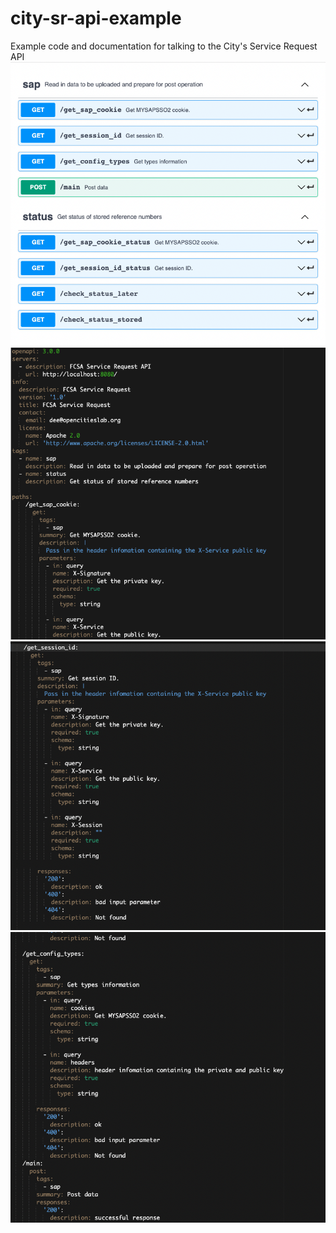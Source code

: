 # city-sr-api-example
Example code and documentation for talking to the City's Service Request API
![image](Screenshot1.png)
![image](Screenshot2.png)
![image](Screenshot3.png)
![image](Screenshot4.png)